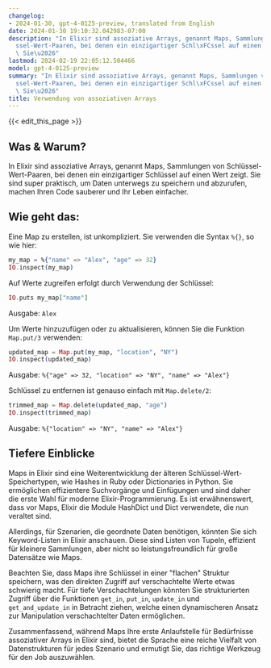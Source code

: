 ```yaml
---
changelog:
- 2024-01-30, gpt-4-0125-preview, translated from English
date: 2024-01-30 19:10:32.042983-07:00
description: "In Elixir sind assoziative Arrays, genannt Maps, Sammlungen von Schl\xFC\
  ssel-Wert-Paaren, bei denen ein einzigartiger Schl\xFCssel auf einen Wert zeigt.\
  \ Sie\u2026"
lastmod: 2024-02-19 22:05:12.504466
model: gpt-4-0125-preview
summary: "In Elixir sind assoziative Arrays, genannt Maps, Sammlungen von Schl\xFC\
  ssel-Wert-Paaren, bei denen ein einzigartiger Schl\xFCssel auf einen Wert zeigt.\
  \ Sie\u2026"
title: Verwendung von assoziativen Arrays
---
```


{{< edit_this_page >}}

## Was & Warum?

In Elixir sind assoziative Arrays, genannt Maps, Sammlungen von Schlüssel-Wert-Paaren, bei denen ein einzigartiger Schlüssel auf einen Wert zeigt. Sie sind super praktisch, um Daten unterwegs zu speichern und abzurufen, machen Ihren Code sauberer und Ihr Leben einfacher.

## Wie geht das:

Eine Map zu erstellen, ist unkompliziert. Sie verwenden die Syntax `%{}`, so wie hier:

```elixir
my_map = %{"name" => "Alex", "age" => 32}
IO.inspect(my_map)
```

Auf Werte zugreifen erfolgt durch Verwendung der Schlüssel:

```elixir
IO.puts my_map["name"]
```
Ausgabe: `Alex`

Um Werte hinzuzufügen oder zu aktualisieren, können Sie die Funktion `Map.put/3` verwenden:

```elixir
updated_map = Map.put(my_map, "location", "NY")
IO.inspect(updated_map)
```
Ausgabe: `%{"age" => 32, "location" => "NY", "name" => "Alex"}`

Schlüssel zu entfernen ist genauso einfach mit `Map.delete/2`:

```elixir
trimmed_map = Map.delete(updated_map, "age")
IO.inspect(trimmed_map)
```
Ausgabe: `%{"location" => "NY", "name" => "Alex"}`

## Tiefere Einblicke

Maps in Elixir sind eine Weiterentwicklung der älteren Schlüssel-Wert-Speichertypen, wie Hashes in Ruby oder Dictionaries in Python. Sie ermöglichen effizientere Suchvorgänge und Einfügungen und sind daher die erste Wahl für moderne Elixir-Programmierung. Es ist erwähnenswert, dass vor Maps, Elixir die Module HashDict und Dict verwendete, die nun veraltet sind.

Allerdings, für Szenarien, die geordnete Daten benötigen, könnten Sie sich Keyword-Listen in Elixir anschauen. Diese sind Listen von Tupeln, effizient für kleinere Sammlungen, aber nicht so leistungsfreundlich für große Datensätze wie Maps.

Beachten Sie, dass Maps ihre Schlüssel in einer "flachen" Struktur speichern, was den direkten Zugriff auf verschachtelte Werte etwas schwierig macht. Für tiefe Verschachtelungen könnten Sie strukturierten Zugriff über die Funktionen `get_in`, `put_in`, `update_in` und `get_and_update_in` in Betracht ziehen, welche einen dynamischeren Ansatz zur Manipulation verschachtelter Daten ermöglichen.

Zusammenfassend, während Maps Ihre erste Anlaufstelle für Bedürfnisse assoziativer Arrays in Elixir sind, bietet die Sprache eine reiche Vielfalt von Datenstrukturen für jedes Szenario und ermutigt Sie, das richtige Werkzeug für den Job auszuwählen.
